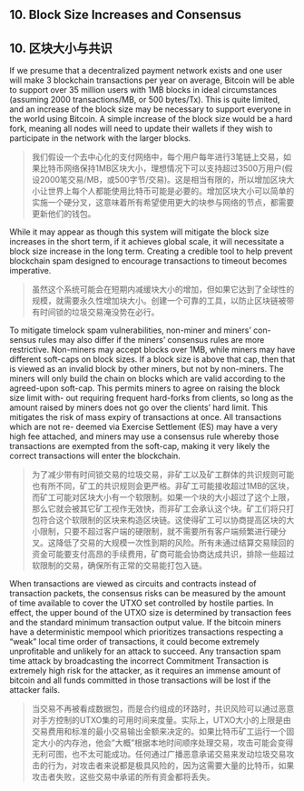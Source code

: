 ## 10. Block Size Increases and Consensus

## 10. 区块大小与共识

If  we  presume that a decentralized payment network exists and one user will make 3 blockchain transactions per year on average, Bitcoin will be able to support over 35 million users with 1MB blocks in ideal circumstances (assuming 2000 transactions/MB, or 500 bytes/Tx). This is quite limited, and an increase of the block size may be necessary to support everyone in the world using Bitcoin. A simple increase of the block size would be a hard fork, meaning all nodes will need to update their wallets if they wish to participate in the network with the larger blocks.

> 我们假设一个去中心化的支付网络中，每个用户每年进行3笔链上交易，如果比特币网络保持1MB区块大小，理想情况下可以支持超过3500万用户(假设2000笔交易/MB，或500字节/交易)。这是相当有限的，所以增加区块大小让世界上每个人都能使用比特币可能是必要的。增加区块大小可以简单的实施一个硬分叉，这意味着所有希望使用更大的块参与网络的节点，都需要更新他们的钱包。

While it may appear as though this system will mitigate the block size increases in the short term, if it achieves global scale, it will necessitate a block size increase in the long term. Creating a credible tool to help prevent blockchain spam designed to encourage transactions to timeout becomes imperative.

> 虽然这个系统可能会在短期内减缓块大小的增加，但如果它达到了全球性的规模，就需要永久性增加块大小。创建一个可靠的工具，以防止区块链被带有时间锁的垃圾交易淹没势在必行。

To  mitigate timelock spam vulnerabilities, non-miner and miners’ con- sensus rules may also differ if the miners’ consensus rules are more restrictive. Non-miners may accept blocks over 1MB, while miners may have different soft-caps on block sizes. If a block size is above that cap, then that is viewed as an invalid block by other miners, but not by non-miners. The miners will only build the chain on blocks which are valid according to the agreed-upon soft-cap. This permits miners to agree on raising the block size limit with- out requiring frequent hard-forks from clients, so long as the amount raised by miners does not go over the clients’ hard limit. This mitigates the risk of mass expiry of transactions at once. All transactions which are not re- deemed via Exercise Settlement (ES) may have a very high fee attached, and miners may use a consensus rule whereby those transactions are exempted from the soft-cap, making it very likely the correct transactions will enter the blockchain.

> 为了减少带有时间锁交易的垃圾交易，非矿工以及矿工群体的共识规则可能也有所不同，矿工的共识规则会更严格。非矿工可能接收超过1MB的区块，而矿工可能对区块大小有一个软限制。如果一个块的大小超过了这个上限，那么它就会被其它矿工视作无效快，而非矿工会承认这个块。矿工们将只打包符合这个软限制的区块来构造区块链。这使得矿工可以协商提高区块的大小限制，只要不超过客户端的硬限制，就不需要所有客户端频繁进行硬分叉。这降低了交易的大规模一次性到期的风险。所有未通过结算交易赎回的资金可能要支付高昂的手续费用，矿商可能会协商达成共识，排除一些超过软限制的交易，确保所有正常的交易能打包入链。

When transactions are viewed as circuits and contracts instead of transaction packets, the consensus risks can be measured by the amount of time available to cover the UTXO set controlled by hostile parties. In effect, the upper bound of the UTXO size is determined by transaction fees and the standard minimum transaction output value. If the bitcoin miners have a deterministic mempool which prioritizes transactions respecting a “weak” local time order of transactions, it could become extremely unprofitable and unlikely for an attack to succeed. Any transaction spam time attack by broadcasting the incorrect Commitment Transaction is extremely high risk for the attacker, as it requires an immense amount of bitcoin and all funds committed in those transactions will be lost if the attacker fails.

> 当交易不再被看成数据包，而是合约组成的环路时，共识风险可以通过恶意对手方控制的UTXO集的可用时间来度量。实际上，UTXO大小的上限是由交易费用和标准的最小交易输出金额来决定的。如果比特币矿工运行一个固定大小的内存池，他会”大概”根据本地时间顺序处理交易，攻击可能会变得无利可图，也不太可能成功。任何通过广播恶意承诺交易来发动垃圾交易攻击的行为，对攻击者来说都是极具风险的，因为这需要大量的比特币，如果攻击者失败，这些交易中承诺的所有资金都将丢失。
